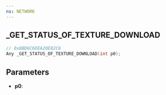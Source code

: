```yaml
---
ns: NETWORK
---
```

## _GET_STATUS_OF_TEXTURE_DOWNLOAD

```c
// 0x8BD6C6DEA20E82C6
Any _GET_STATUS_OF_TEXTURE_DOWNLOAD(int p0);
```

## Parameters
* **p0**:
